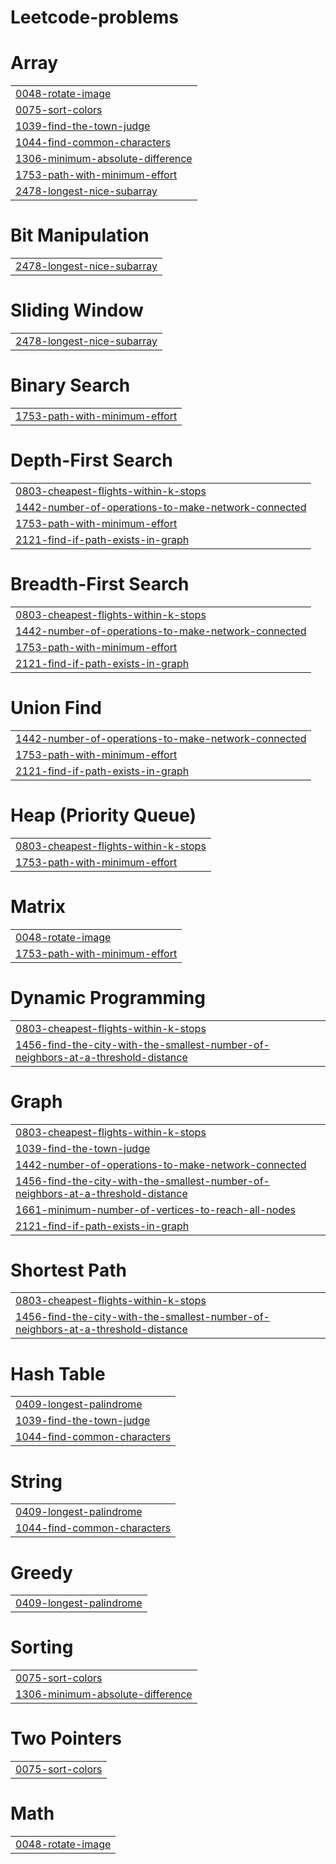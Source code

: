 # Leetcode-problems


# Array
|  |
| ------- |
| [0048-rotate-image](https://github.com/AvanishShukla20/Leetcode-problems/tree/master/0048-rotate-image) |
| [0075-sort-colors](https://github.com/AvanishShukla20/Leetcode-problems/tree/master/0075-sort-colors) |
| [1039-find-the-town-judge](https://github.com/AvanishShukla20/Leetcode-problems/tree/master/1039-find-the-town-judge) |
| [1044-find-common-characters](https://github.com/AvanishShukla20/Leetcode-problems/tree/master/1044-find-common-characters) |
| [1306-minimum-absolute-difference](https://github.com/AvanishShukla20/Leetcode-problems/tree/master/1306-minimum-absolute-difference) |
| [1753-path-with-minimum-effort](https://github.com/AvanishShukla20/Leetcode-problems/tree/master/1753-path-with-minimum-effort) |
| [2478-longest-nice-subarray](https://github.com/AvanishShukla20/Leetcode-problems/tree/master/2478-longest-nice-subarray) |
# Bit Manipulation
|  |
| ------- |
| [2478-longest-nice-subarray](https://github.com/AvanishShukla20/Leetcode-problems/tree/master/2478-longest-nice-subarray) |
# Sliding Window
|  |
| ------- |
| [2478-longest-nice-subarray](https://github.com/AvanishShukla20/Leetcode-problems/tree/master/2478-longest-nice-subarray) |
# Binary Search
|  |
| ------- |
| [1753-path-with-minimum-effort](https://github.com/AvanishShukla20/Leetcode-problems/tree/master/1753-path-with-minimum-effort) |
# Depth-First Search
|  |
| ------- |
| [0803-cheapest-flights-within-k-stops](https://github.com/AvanishShukla20/Leetcode-problems/tree/master/0803-cheapest-flights-within-k-stops) |
| [1442-number-of-operations-to-make-network-connected](https://github.com/AvanishShukla20/Leetcode-problems/tree/master/1442-number-of-operations-to-make-network-connected) |
| [1753-path-with-minimum-effort](https://github.com/AvanishShukla20/Leetcode-problems/tree/master/1753-path-with-minimum-effort) |
| [2121-find-if-path-exists-in-graph](https://github.com/AvanishShukla20/Leetcode-problems/tree/master/2121-find-if-path-exists-in-graph) |
# Breadth-First Search
|  |
| ------- |
| [0803-cheapest-flights-within-k-stops](https://github.com/AvanishShukla20/Leetcode-problems/tree/master/0803-cheapest-flights-within-k-stops) |
| [1442-number-of-operations-to-make-network-connected](https://github.com/AvanishShukla20/Leetcode-problems/tree/master/1442-number-of-operations-to-make-network-connected) |
| [1753-path-with-minimum-effort](https://github.com/AvanishShukla20/Leetcode-problems/tree/master/1753-path-with-minimum-effort) |
| [2121-find-if-path-exists-in-graph](https://github.com/AvanishShukla20/Leetcode-problems/tree/master/2121-find-if-path-exists-in-graph) |
# Union Find
|  |
| ------- |
| [1442-number-of-operations-to-make-network-connected](https://github.com/AvanishShukla20/Leetcode-problems/tree/master/1442-number-of-operations-to-make-network-connected) |
| [1753-path-with-minimum-effort](https://github.com/AvanishShukla20/Leetcode-problems/tree/master/1753-path-with-minimum-effort) |
| [2121-find-if-path-exists-in-graph](https://github.com/AvanishShukla20/Leetcode-problems/tree/master/2121-find-if-path-exists-in-graph) |
# Heap (Priority Queue)
|  |
| ------- |
| [0803-cheapest-flights-within-k-stops](https://github.com/AvanishShukla20/Leetcode-problems/tree/master/0803-cheapest-flights-within-k-stops) |
| [1753-path-with-minimum-effort](https://github.com/AvanishShukla20/Leetcode-problems/tree/master/1753-path-with-minimum-effort) |
# Matrix
|  |
| ------- |
| [0048-rotate-image](https://github.com/AvanishShukla20/Leetcode-problems/tree/master/0048-rotate-image) |
| [1753-path-with-minimum-effort](https://github.com/AvanishShukla20/Leetcode-problems/tree/master/1753-path-with-minimum-effort) |
# Dynamic Programming
|  |
| ------- |
| [0803-cheapest-flights-within-k-stops](https://github.com/AvanishShukla20/Leetcode-problems/tree/master/0803-cheapest-flights-within-k-stops) |
| [1456-find-the-city-with-the-smallest-number-of-neighbors-at-a-threshold-distance](https://github.com/AvanishShukla20/Leetcode-problems/tree/master/1456-find-the-city-with-the-smallest-number-of-neighbors-at-a-threshold-distance) |
# Graph
|  |
| ------- |
| [0803-cheapest-flights-within-k-stops](https://github.com/AvanishShukla20/Leetcode-problems/tree/master/0803-cheapest-flights-within-k-stops) |
| [1039-find-the-town-judge](https://github.com/AvanishShukla20/Leetcode-problems/tree/master/1039-find-the-town-judge) |
| [1442-number-of-operations-to-make-network-connected](https://github.com/AvanishShukla20/Leetcode-problems/tree/master/1442-number-of-operations-to-make-network-connected) |
| [1456-find-the-city-with-the-smallest-number-of-neighbors-at-a-threshold-distance](https://github.com/AvanishShukla20/Leetcode-problems/tree/master/1456-find-the-city-with-the-smallest-number-of-neighbors-at-a-threshold-distance) |
| [1661-minimum-number-of-vertices-to-reach-all-nodes](https://github.com/AvanishShukla20/Leetcode-problems/tree/master/1661-minimum-number-of-vertices-to-reach-all-nodes) |
| [2121-find-if-path-exists-in-graph](https://github.com/AvanishShukla20/Leetcode-problems/tree/master/2121-find-if-path-exists-in-graph) |
# Shortest Path
|  |
| ------- |
| [0803-cheapest-flights-within-k-stops](https://github.com/AvanishShukla20/Leetcode-problems/tree/master/0803-cheapest-flights-within-k-stops) |
| [1456-find-the-city-with-the-smallest-number-of-neighbors-at-a-threshold-distance](https://github.com/AvanishShukla20/Leetcode-problems/tree/master/1456-find-the-city-with-the-smallest-number-of-neighbors-at-a-threshold-distance) |
# Hash Table
|  |
| ------- |
| [0409-longest-palindrome](https://github.com/AvanishShukla20/Leetcode-problems/tree/master/0409-longest-palindrome) |
| [1039-find-the-town-judge](https://github.com/AvanishShukla20/Leetcode-problems/tree/master/1039-find-the-town-judge) |
| [1044-find-common-characters](https://github.com/AvanishShukla20/Leetcode-problems/tree/master/1044-find-common-characters) |
# String
|  |
| ------- |
| [0409-longest-palindrome](https://github.com/AvanishShukla20/Leetcode-problems/tree/master/0409-longest-palindrome) |
| [1044-find-common-characters](https://github.com/AvanishShukla20/Leetcode-problems/tree/master/1044-find-common-characters) |
# Greedy
|  |
| ------- |
| [0409-longest-palindrome](https://github.com/AvanishShukla20/Leetcode-problems/tree/master/0409-longest-palindrome) |
# Sorting
|  |
| ------- |
| [0075-sort-colors](https://github.com/AvanishShukla20/Leetcode-problems/tree/master/0075-sort-colors) |
| [1306-minimum-absolute-difference](https://github.com/AvanishShukla20/Leetcode-problems/tree/master/1306-minimum-absolute-difference) |
# Two Pointers
|  |
| ------- |
| [0075-sort-colors](https://github.com/AvanishShukla20/Leetcode-problems/tree/master/0075-sort-colors) |
# Math
|  |
| ------- |
| [0048-rotate-image](https://github.com/AvanishShukla20/Leetcode-problems/tree/master/0048-rotate-image) |